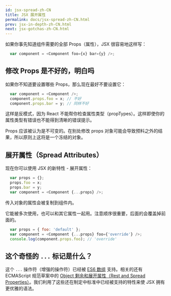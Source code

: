 ```yaml
---
id: jsx-spread-zh-CN
title: JSX 展开属性
permalink: docs/jsx-spread-zh-CN.html
prev: jsx-in-depth-zh-CN.html
next: jsx-gotchas-zh-CN.html
---
```


如果你事先知道组件需要的全部 Props（属性），JSX 很容易地这样写：

```javascript
  var component = <Component foo={x} bar={y} />;
```

## 修改 Props 是不好的，明白吗

如果你不知道要设置哪些 Props，那么现在最好不要设置它：

```javascript
  var component = <Component />;
  component.props.foo = x; // 不好
  component.props.bar = y; // 同样不好
```

这样是反模式，因为 React 不能帮你检查属性类型（propTypes）。这样即使你的 属性类型有错误也不能得到清晰的错误提示。

Props 应该被认为是不可变的。在别处修改 props 对象可能会导致预料之外的结果，所以原则上这将是一个冻结的对象。

## 展开属性（Spread Attributes）

现在你可以使用 JSX 的新特性 - 展开属性：

```javascript
  var props = {};
  props.foo = x;
  props.bar = y;
  var component = <Component {...props} />;
```

传入对象的属性会被复制到组件内。

它能被多次使用，也可以和其它属性一起用。注意顺序很重要，后面的会覆盖掉前面的。

```javascript
  var props = { foo: 'default' };
  var component = <Component {...props} foo={'override'} />;
  console.log(component.props.foo); // 'override'
```

## 这个奇怪的 `...` 标记是什么？

这个 `...` 操作符（增强的操作符）已经被 [ES6 数组](https://developer.mozilla.org/en-US/docs/Web/JavaScript/Reference/Operators/Spread_operator) 支持。相关的还有 ECMAScript 规范草案中的 [Object 剩余和展开属性（Rest and Spread Properties）](https://github.com/sebmarkbage/ecmascript-rest-spread)。我们利用了这些还在制定中标准中已经被支持的特性来使 JSX 拥有更优雅的语法。
